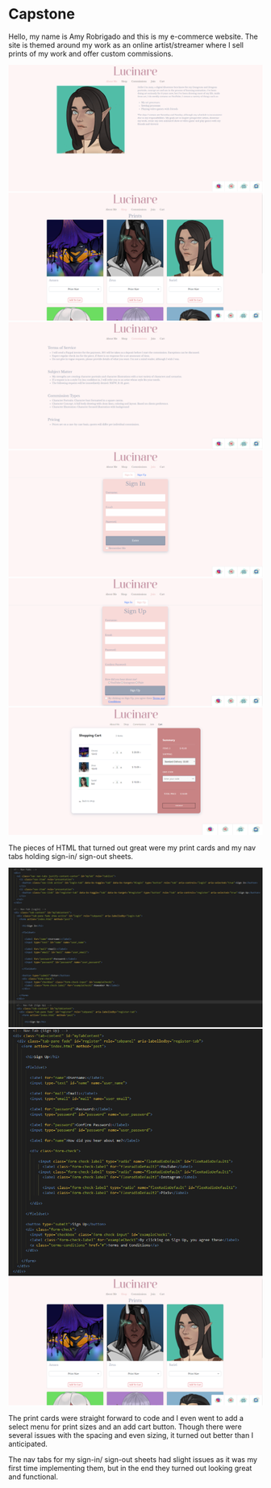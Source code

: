 # Capstone
Hello, my name is Amy Robrigado and this is my e-commerce website. The site is themed around my work as an online artist/streamer where I sell prints of my work and offer custom commissions. 

![](images/Screenshot%202022-10-13%20222005.png)
![](images/Screenshot%202022-10-13%20222048.png)
![](images/Screenshot%202022-10-13%20222107.png)
![](images/Screenshot%202022-10-13%20222123.png)
![](images/Screenshot%202022-10-13%20222504.png)
![](images/Screenshot%202022-10-13%20222524.png)

The pieces of HTML that turned out great were my print cards and my nav tabs holding sign-in/ sign-out sheets.

![](images/Screenshot%202022-10-13%20224657.png)
![](images/Screenshot%202022-10-13%20224717.png)
![](images/Screenshot%202022-10-13%20222048.png)

The print cards were straight forward to code and I even went to add a select menu for print sizes and an add cart button. Though there were several issues with the spacing and even sizing, it turned out better than I anticipated. 

The nav tabs for my sign-in/ sign-out sheets had slight issues as it was my first time implementing them, but in the end they turned out looking great and functional. 
